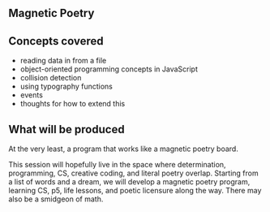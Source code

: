 Magnetic Poetry
---------------
## Concepts covered
* reading data in from a file
* object-oriented programming concepts in JavaScript
* collision detection
* using typography functions
* events
* thoughts for how to extend this

## What will be produced
At the very least, a program that works like a magnetic poetry board.

This session will hopefully live in the space where determination, programming, CS, creative coding, and literal poetry overlap. Starting from a list of words and a dream, we will develop a magnetic poetry program, learning CS, p5, life lessons, and poetic licensure along the way. There may also be a smidgeon of math. 